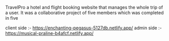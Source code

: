 
TravelPro a hotel and flight booking website that manages the whole trip of a user.
It was a collaborative project of five members which was completed in five

client side :- https://enchanting-pegasus-5127db.netlify.app/ 
admin side :- https://musical-praline-b4afcf.netlify.app/ 
